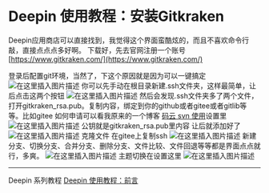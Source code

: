 # Deepin 使用教程：安装Gitkraken

Deepin应用商店可以直接找到，我觉得这个界面蛮酷炫的，而且不喜欢命令行敲，直接点点点多好啊。
下载好，先去官网注册一个账号
[https://www.gitkraken.com/](https://www.gitkraken.com/)

登录后配置git环境，当然了，下这个原因就是因为可以一键搞定
![在这里插入图片描述](https://img-blog.csdnimg.cn/20191115124923724.png)
你可以先手动在根目录新建.ssh文件夹，这样最简单，让后点击这两个按钮
![在这里插入图片描述](https://img-blog.csdnimg.cn/20191115124938900.png?x-oss-process=image/watermark,type_ZmFuZ3poZW5naGVpdGk,shadow_10,text_aHR0cHM6Ly9ibG9nLmNzZG4ubmV0L2ExNTAwNTc4NDMyMA==,size_16,color_FFFFFF,t_70)
然后会发现.ssh文件夹多了两个文件，打开gitkraken_rsa.pub。复制内容，绑定到你的github或者gitee或者gitlib等等。比如gitee
如何申请可以看我原来的一个博客
[码云 svn 使用](https://blog.csdn.net/a15005784320/article/details/101912848)设置里
![在这里插入图片描述](https://img-blog.csdnimg.cn/20191115125041420.png?x-oss-process=image/watermark,type_ZmFuZ3poZW5naGVpdGk,shadow_10,text_aHR0cHM6Ly9ibG9nLmNzZG4ubmV0L2ExNTAwNTc4NDMyMA==,size_16,color_FFFFFF,t_70)
公钥就是gitkraken_rsa.pub里内容
让后就添加好了
![在这里插入图片描述](https://img-blog.csdnimg.cn/20191115125027898.png?x-oss-process=image/watermark,type_ZmFuZ3poZW5naGVpdGk,shadow_10,text_aHR0cHM6Ly9ibG9nLmNzZG4ubmV0L2ExNTAwNTc4NDMyMA==,size_16,color_FFFFFF,t_70)
克隆文件
在gitee上复制ssh
![在这里插入图片描述](https://img-blog.csdnimg.cn/20191115125106735.png?x-oss-process=image/watermark,type_ZmFuZ3poZW5naGVpdGk,shadow_10,text_aHR0cHM6Ly9ibG9nLmNzZG4ubmV0L2ExNTAwNTc4NDMyMA==,size_16,color_FFFFFF,t_70)
新建分支、切换分支、合并分支、删除分支、文件比较、文件回退等等都是界面点点就行，多爽。
![在这里插入图片描述](https://img-blog.csdnimg.cn/20191115125122414.png?x-oss-process=image/watermark,type_ZmFuZ3poZW5naGVpdGk,shadow_10,text_aHR0cHM6Ly9ibG9nLmNzZG4ubmV0L2ExNTAwNTc4NDMyMA==,size_16,color_FFFFFF,t_70)
主题切换在设置这里
![在这里插入图片描述](https://img-blog.csdnimg.cn/20191115125134425.png?x-oss-process=image/watermark,type_ZmFuZ3poZW5naGVpdGk,shadow_10,text_aHR0cHM6Ly9ibG9nLmNzZG4ubmV0L2ExNTAwNTc4NDMyMA==,size_16,color_FFFFFF,t_70)

---
Deepin  系列教程
[Deepin 使用教程：前言](https://blog.csdn.net/a15005784320/article/details/103083242)